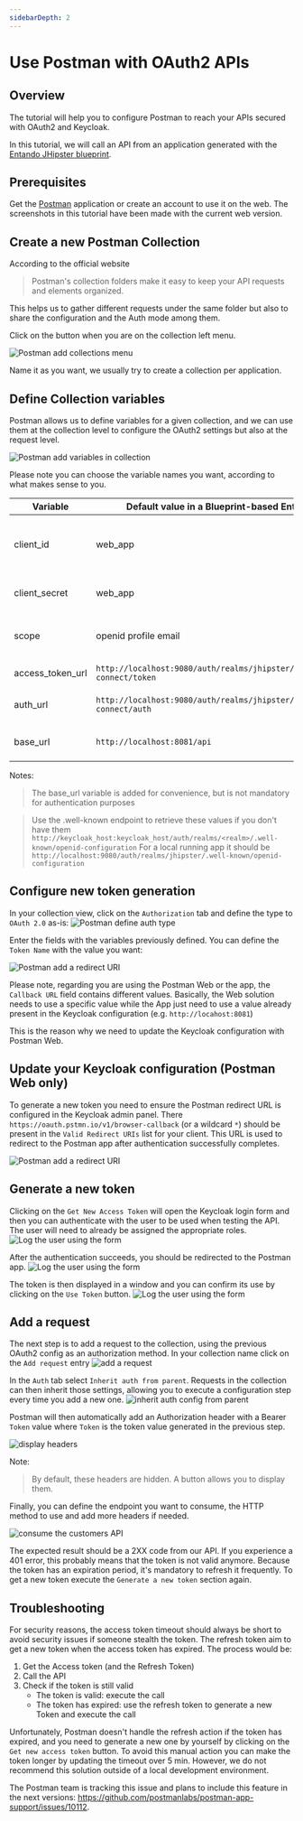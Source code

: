 ```yaml
---
sidebarDepth: 2
---
```


# Use Postman with OAuth2 APIs 

## Overview
The tutorial will help you to configure Postman to reach your APIs secured with OAuth2 and Keycloak.

In this tutorial, we will call an API from an application generated with the [Entando JHipster blueprint](./generate-microservices-and-micro-frontends.md).

## Prerequisites
Get the [Postman](https://www.postman.com/downloads/) application or create an account to use it on the web.
The screenshots in this tutorial have been made with the current web version.

## Create a new Postman Collection
According to the official website 
> Postman's collection folders make it easy to keep your API requests and elements organized.

This helps us to gather different requests under the same folder but also to share the configuration and the Auth mode among them.

Click on the button when you are on the collection left menu.

![Postman add collections menu](./img/postman/postman-create-collection.png)

Name it as you want, we usually try to create a collection per application.

## Define Collection variables
Postman allows us to define variables for a given collection, and we can use them at the collection level to configure the OAuth2 settings but also at the request level.

![Postman add variables in collection](./img/postman/postman-add-variables.png)

Please note you can choose the variable names you want, according to what makes sense to you.

| Variable | Default value in a Blueprint-based Entando App | Details |
|------|------|------|
| client_id | web_app | The client id account used to authenticate the user |
| client_secret | web_app | The secret for the client_id |
| scope | openid profile email | The scope to retrieve during the auth |
| access_token_url | `http://localhost:9080/auth/realms/jhipster/protocol/openid-connect/token` | The token endpoint |
| auth_url | `http://localhost:9080/auth/realms/jhipster/protocol/openid-connect/auth` | The authorization endpoint |
| base_url | `http://localhost:8081/api` | The url all the requests start with |

Notes:
> The base_url variable is added for convenience, but is not mandatory for authentication purposes

> Use the .well-known endpoint to retrieve these values if you don't have them
> `http://keycloak_host:keycloak_host/auth/realms/<realm>/.well-known/openid-configuration`
> For a local running app it should be `http://localhost:9080/auth/realms/jhipster/.well-known/openid-configuration`

## Configure new token generation
In your collection view, click on the `Authorization` tab and define the type to `OAuth 2.0` as-is:
![Postman define auth type](./img/postman/postman-define-authorization-type.png)

Enter the fields with the variables previously defined. You can define the `Token Name` with the value you want:

![Postman add a redirect URI](./img/postman/postman-configure-new-token.png)

Please note, regarding you are using the Postman Web or the app, the `Callback URL` field contains different values.
Basically, the Web solution needs to use a specific value while the App just need to use a value already 
present in the Keycloak configuration (e.g. `http://locahost:8081`)

This is the reason why we need to update the Keycloak configuration with Postman Web.

## Update your Keycloak configuration (Postman Web only)
To generate a new token you need to ensure the Postman redirect URL is configured in the Keycloak admin panel. There `https://oauth.pstmn.io/v1/browser-callback` (or a wildcard `*`) should be present in the `Valid Redirect URIs` list for your client.
This URL is used to redirect to the Postman app after authentication successfully completes.

![Postman add a redirect URI](./img/postman/postman-add-redirect-uri.png)

## Generate a new token
Clicking on the `Get New Access Token` will open the Keycloak login form and then you can authenticate with the user to be used when testing the API. The user will need to already be assigned the appropriate roles.
![Log the user using the form](./img/postman/postman-loggin-into-app.png)

After the authentication succeeds, you should be redirected to the Postman app.
![Log the user using the form](./img/postman/postman-authentication-success.png)

The token is then displayed in a window and you can confirm its use by clicking on the `Use Token` button.
![Log the user using the form](./img/postman/postman-access-token-details.png)

## Add a request
The next step is to add a request to the collection, using the previous OAuth2 config as an authorization method.
In your collection name click on the `Add request` entry
![add a request](./img/postman/postman-add-request.png)

In the `Auth` tab select `Inherit auth from parent`. Requests in the collection can then inherit those settings,
allowing you to execute a configuration step every time you add a new one.
![inherit auth config from parent](./img/postman/postman-auth-from-parent.png)

Postman will then automatically add an Authorization header with a Bearer `Token` value where `Token` is the token value generated in the previous step.

![display headers](./img/postman/postman-headers.png)

Note:
> By default, these headers are hidden. A button allows you to display them.

Finally, you can define the endpoint you want to consume, the HTTP method to use and add more headers if needed.

![consume the customers API](./img/postman/postman-api-customers-result.png)

The expected result should be a 2XX code from our API.
If you experience a 401 error, this probably means that the token is not valid anymore.
Because the token has an expiration period, it's mandatory to refresh it frequently.
To get a new token execute the `Generate a new token` section again.

## Troubleshooting
For security reasons, the access token timeout should always be short to avoid security issues if someone stealth the token. 
The refresh token aim to get a new token when the access token has expired. The process would be:
 1. Get the Access token (and the Refresh Token)
 2. Call the API
 3. Check if the token is still valid
    - The token is valid: execute the call 
    - The token has expired: use the refresh token to generate a new Token and execute the call

Unfortunately, Postman doesn't handle the refresh action if the token has expired, and you need to generate a new one by yourself by clicking on the `Get new access token` button.
To avoid this manual action you can make the token longer by updating the timeout over 5 min. However, we do not recommend this solution outside of a local development environment.

The Postman team is tracking this issue and plans to include this feature in the next versions: <https://github.com/postmanlabs/postman-app-support/issues/10112>.
